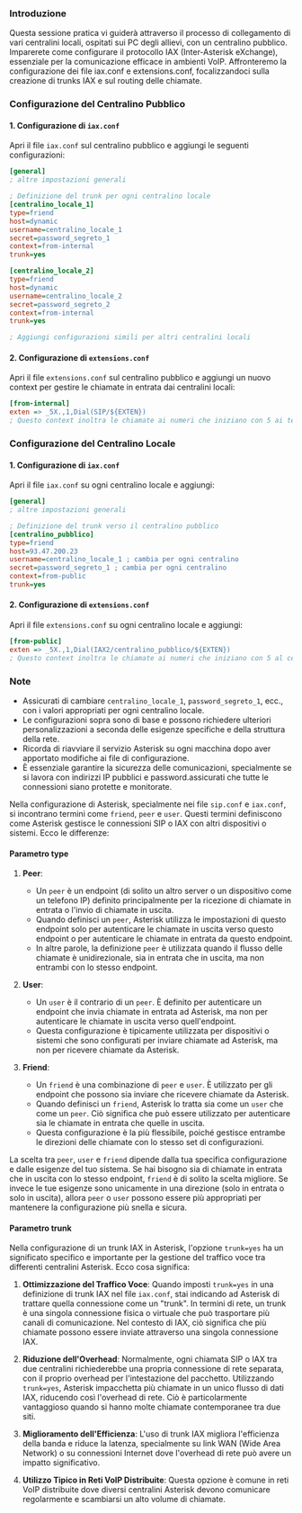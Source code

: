 
### Introduzione

Questa sessione pratica vi guiderà attraverso il processo di collegamento di vari centralini locali, ospitati sui PC degli allievi, con un centralino pubblico. Imparerete come configurare il protocollo IAX (Inter-Asterisk eXchange), essenziale per la comunicazione efficace in ambienti VoIP. Affronteremo la configurazione dei file iax.conf e extensions.conf, focalizzandoci sulla creazione di trunks IAX e sul routing delle chiamate.

### Configurazione del Centralino Pubblico

#### 1. Configurazione di `iax.conf`
Apri il file `iax.conf` sul centralino pubblico e aggiungi le seguenti configurazioni:

```ini
[general]
; altre impostazioni generali

; Definizione del trunk per ogni centralino locale
[centralino_locale_1]
type=friend
host=dynamic
username=centralino_locale_1
secret=password_segreto_1
context=from-internal
trunk=yes

[centralino_locale_2]
type=friend
host=dynamic
username=centralino_locale_2
secret=password_segreto_2
context=from-internal
trunk=yes

; Aggiungi configurazioni simili per altri centralini locali
```

#### 2. Configurazione di `extensions.conf`
Apri il file `extensions.conf` sul centralino pubblico e aggiungi un nuovo context per gestire le chiamate in entrata dai centralini locali:

```ini
[from-internal]
exten => _5X.,1,Dial(SIP/${EXTEN})
; Questo context inoltra le chiamate ai numeri che iniziano con 5 ai telefoni SIP appropriati
```

### Configurazione del Centralino Locale

#### 1. Configurazione di `iax.conf`
Apri il file `iax.conf` su ogni centralino locale e aggiungi:

```ini
[general]
; altre impostazioni generali

; Definizione del trunk verso il centralino pubblico
[centralino_pubblico]
type=friend
host=93.47.200.23
username=centralino_locale_1 ; cambia per ogni centralino
secret=password_segreto_1 ; cambia per ogni centralino
context=from-public
trunk=yes
```

#### 2. Configurazione di `extensions.conf`
Apri il file `extensions.conf` su ogni centralino locale e aggiungi:

```ini
[from-public]
exten => _5X.,1,Dial(IAX2/centralino_pubblico/${EXTEN})
; Questo context inoltra le chiamate ai numeri che iniziano con 5 al centralino pubblico tramite IAX
```

### Note
- Assicurati di cambiare `centralino_locale_1`, `password_segreto_1`, ecc., con i valori appropriati per ogni centralino locale.
- Le configurazioni sopra sono di base e possono richiedere ulteriori personalizzazioni a seconda delle esigenze specifiche e della struttura della rete.
- Ricorda di riavviare il servizio Asterisk su ogni macchina dopo aver apportato modifiche ai file di configurazione.
- È essenziale garantire la sicurezza delle comunicazioni, specialmente se si lavora con indirizzi IP pubblici e password.assicurati che tutte le connessioni siano protette e monitorate.

Nella configurazione di Asterisk, specialmente nei file `sip.conf` e `iax.conf`, si incontrano termini come `friend`, `peer` e `user`. Questi termini definiscono come Asterisk gestisce le connessioni SIP o IAX con altri dispositivi o sistemi. Ecco le differenze:

#### Parametro type

1. **Peer**:
   - Un `peer` è un endpoint (di solito un altro server o un dispositivo come un telefono IP) definito principalmente per la ricezione di chiamate in entrata o l'invio di chiamate in uscita.
   - Quando definisci un `peer`, Asterisk utilizza le impostazioni di questo endpoint solo per autenticare le chiamate in uscita verso questo endpoint o per autenticare le chiamate in entrata da questo endpoint.
   - In altre parole, la definizione `peer` è utilizzata quando il flusso delle chiamate è unidirezionale, sia in entrata che in uscita, ma non entrambi con lo stesso endpoint.

2. **User**:
   - Un `user` è il contrario di un `peer`. È definito per autenticare un endpoint che invia chiamate in entrata ad Asterisk, ma non per autenticare le chiamate in uscita verso quell'endpoint.
   - Questa configurazione è tipicamente utilizzata per dispositivi o sistemi che sono configurati per inviare chiamate ad Asterisk, ma non per ricevere chiamate da Asterisk.

3. **Friend**:
   - Un `friend` è una combinazione di `peer` e `user`. È utilizzato per gli endpoint che possono sia inviare che ricevere chiamate da Asterisk.
   - Quando definisci un `friend`, Asterisk lo tratta sia come un `user` che come un `peer`. Ciò significa che può essere utilizzato per autenticare sia le chiamate in entrata che quelle in uscita.
   - Questa configurazione è la più flessibile, poiché gestisce entrambe le direzioni delle chiamate con lo stesso set di configurazioni.

La scelta tra `peer`, `user` e `friend` dipende dalla tua specifica configurazione e dalle esigenze del tuo sistema. Se hai bisogno sia di chiamate in entrata che in uscita con lo stesso endpoint, `friend` è di solito la scelta migliore. Se invece le tue esigenze sono unicamente in una direzione (solo in entrata o solo in uscita), allora `peer` o `user` possono essere più appropriati per mantenere la configurazione più snella e sicura.


#### Parametro trunk

Nella configurazione di un trunk IAX in Asterisk, l'opzione `trunk=yes` ha un significato specifico e importante per la gestione del traffico voce tra differenti centralini Asterisk. Ecco cosa significa:

1. **Ottimizzazione del Traffico Voce**: Quando imposti `trunk=yes` in una definizione di trunk IAX nel file `iax.conf`, stai indicando ad Asterisk di trattare quella connessione come un "trunk". In termini di rete, un trunk è una singola connessione fisica o virtuale che può trasportare più canali di comunicazione. Nel contesto di IAX, ciò significa che più chiamate possono essere inviate attraverso una singola connessione IAX.

2. **Riduzione dell'Overhead**: Normalmente, ogni chiamata SIP o IAX tra due centralini richiederebbe una propria connessione di rete separata, con il proprio overhead per l'intestazione del pacchetto. Utilizzando `trunk=yes`, Asterisk impacchetta più chiamate in un unico flusso di dati IAX, riducendo così l'overhead di rete. Ciò è particolarmente vantaggioso quando si hanno molte chiamate contemporanee tra due siti.

3. **Miglioramento dell'Efficienza**: L'uso di trunk IAX migliora l'efficienza della banda e riduce la latenza, specialmente su link WAN (Wide Area Network) o su connessioni Internet dove l'overhead di rete può avere un impatto significativo.

4. **Utilizzo Tipico in Reti VoIP Distribuite**: Questa opzione è comune in reti VoIP distribuite dove diversi centralini Asterisk devono comunicare regolarmente e scambiarsi un alto volume di chiamate.

